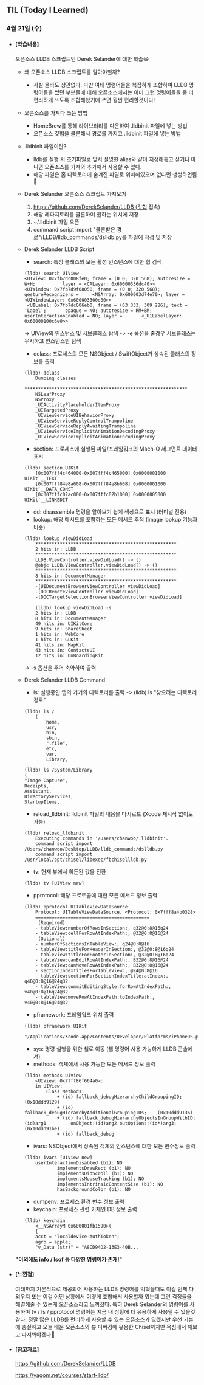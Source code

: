 ## TIL (Today I Learned)

### 4월 21일 (수)

- #### [학습내용]

  오픈소스 LLDB 스크립트인 Derek Selander에 대한 학습😃

  - 왜 오픈소스 LLDB 스크립트를 알아야할까?
    - 사실 몰라도 상관없다. 다만 여태 명령어들을 복잡하게 조합하여 LLDB 명령어들을 썼던 부분들에 대해 오픈소스에서는 이미 그런 명령어들을 좀 더 편리하게 쓰도록 조합해놨기에 쓰면 훨씬 편리할것이다!
  
  - 오픈소스를 가져다 쓰는 방법
    - HomeBrew를 통해 라이브러리를 다운하여 .lldbinit 파일에 넣는 방법
    - 오픈소스 깃헙을 클론해서 경로를 가지고 .lldbinit 파일에 넣는 방법
  
  - .lldbinit 파일이란?
    - lldb를 실행 시 초기파일로 앞서 설명한 alias와 같이 지정해놓고 싶거나 아니면 오픈소스를 가져와 추가해서 사용할 수 있다.
    - 해당 파일은 홈 디렉토리에 숨겨진 파일로 위치해있으며 없다면 생성하면됨🤖
  
  - Derek Selander 오픈소스 스크립트 가져오기
    1. https://github.com/DerekSelander/LLDB (깃헙 접속)
    2. 해당 레파지토리를 클론하여 원하는 위치에 저장
    3. ~/.lldbinit 파일 오픈
    4. command script import "클론받은 경로"/LLDB/lldb_commands/dslldb.py를 파일에 작성 및 저장
  
  - Derek Selander LLDB Script
    - search: 특정 클래스의 모든 활성 인스턴스에 대한 힙 검색
    ```
  	(lldb) search UIView
	<UIView: 0x7fb7dc008fe0; frame = (0 0; 320 568); autoresize = W+H; 			layer = <CALayer: 0x60000336dc40>>
	<UIWindow: 0x7fb7d9f08050; frame = (0 0; 320 568); gestureRecognizers = 	<NSArray: 0x600003d74e70>; layer = <UIWindowLayer: 0x600003300d80>>
 	 <UILabel: 0x7fb7dc006eb0; frame = (63 333; 309 286); text = 'Label'; 		opaque = NO; autoresize = RM+BM; userInteractionEnabled = NO; layer = 		<_UILabelLayer: 0x60000100c6e0>>
    ```
    -> UIView의 인스턴스 및 서브클래스 탐색
    -> -e 옵션을 줄경우 서브클래스는 무시하고 인스턴스만 탐색
    - dclass: 프로세스의 모든 NSObject / SwiftObject가 상속된 클래스의 정보를 출력
    ```
    (lldb) dclass
		Dumping classes
		************************************************************
		NSLeafProxy
		NSProxy
		_UIActivityPlaceholderItemProxy
		_UITargetedProxy
		_UIViewServiceUIBehaviorProxy
		_UIViewServiceReplyControlTrampoline
		_UIViewServiceReplyAwaitingTrampoline
		_UIViewServiceImplicitAnimationDecodingProxy
		_UIViewServiceImplicitAnimationEncodingProxy
    ```
    - section: 프로세스에 실행된 파일/프레임워크의 Mach-O 세그먼트 데이터 표시
    ```
    (lldb) section UIKit
		[0x007fff4c464000-0x007fff4c465000] 0x0000001000 UIKit`__TEXT
		[0x007fff84e8a608-0x007fff84e8b608] 0x0000001000 UIKit`__DATA_CONST
		[0x007fffc02ac000-0x007fffc02b1000] 0x0000005000 UIKit`__LINKEDIT
    ```
    - dd: disassemble 명령을 알아보기 쉽게 색상으로 표시 (터미널 전용)
    - lookup: 해당 메서드를 포함하는 모든 메서드 추적 (image lookup 기능과 비슷)
    ```
    (lldb) lookup viewDidLoad
		****************************************************
		2 hits in: LLDB
		****************************************************
		LLDB.ViewController.viewDidLoad() -> ()
		@objc LLDB.ViewController.viewDidLoad() -> ()
		****************************************************
		8 hits in: DocumentManager
		****************************************************
		-[UIDocumentBrowserViewController viewDidLoad]
		-[DOCRemoteViewController viewDidLoad]
		-[DOCTargetSelectionBrowserViewController viewDidLoad]
    ```
    ```
		(lldb) lookup viewDidLoad -s
		2 hits in: LLDB
		8 hits in: DocumentManager
		49 hits in: UIKitCore
		9 hits in: ShareSheet
		1 hits in: WebCore
		1 hits in: GLKit
		41 hits in: MapKit
		43 hits in: ContactsUI
		12 hits in: OnBoardingKit
    ```
    -> -s 옵션을 주어 축약하여 출력
    
  - Derek Selander LLDB Command
    - ls: 실행중인 앱의 기기의 디렉토리를 출력 -> (lldb) ls "찾으려는 디렉토리 경로"
    ```
    (lldb) ls /
		(
			home,
			usr,
			bin,
			sbin,
			".file",
			etc,
			var,
			Library,
	  ```
    ```
	(lldb) ls /System/Library
	(
	"Image Capture",
	Receipts,
	Assistant,
	DirectoryServices,
	StartupItems,
    ```
    - reload_lldbinit: lldbinit 파일의 내용을 다시로드 (Xcode 재시작 없이도 가능)
    ```
    (lldb) reload_lldbinit
		Executing commands in '/Users/chanwoo/.lldbinit'.
		command script import 		/Users/chanwoo/Desktop/LLDB/lldb_commands/dslldb.py
		command script import /usr/local/opt/chisel/libexec/fbchisellldb.py
    ```
    - tv: 현재 뷰에서 히든된 값을 전환
    ```
    (lldb) tv [UIView new]
    ```
    - pprotocol: 해당 프로토콜에 대한 모든 메서드 정보 출력
    ```
    (lldb) pprotocol UITableViewDataSource
		Protocol: UITableViewDataSource, <Protocol: 0x7fff8a4b0328>
		==========================================
		 (Required)
		- tableView:numberOfRowsInSection:, q32@0:8@16q24
		- tableView:cellForRowAtIndexPath:, @32@0:8@16@24
		 (Optional)
		- numberOfSectionsInTableView:, q24@0:8@16
		- tableView:titleForHeaderInSection:, @32@0:8@16q24
		- tableView:titleForFooterInSection:, @32@0:8@16q24
		- tableView:canEditRowAtIndexPath:, B32@0:8@16@24
		- tableView:canMoveRowAtIndexPath:, B32@0:8@16@24
		- sectionIndexTitlesForTableView:, @24@0:8@16
		- tableView:sectionForSectionIndexTitle:atIndex:, q40@0:8@16@24q32
		- tableView:commitEditingStyle:forRowAtIndexPath:, v40@0:8@16q24@32
		- tableView:moveRowAtIndexPath:toIndexPath:, v40@0:8@16@24@32
    ```
    - pframework: 프레임워크 위치 출력
    ```
    (lldb) pframework UIKit
		"/Applications/Xcode.app/Contents/Developer/Platforms/iPhoneOS.platform/Library/Developer/CoreSimulator/Profiles/Runtimes/iOS.simruntime/Contents/Resources/RuntimeRoot/System/Library/Frameworks/UIKit.framework/UIKit"
    ```
    - sys: 명령 실행을 위한 쉘로 이동 (쉘 명령어 사용 가능하게 LLDB 콘솔에서)
    - methods: 객체에서 사용 가능한 모든 메서드 정보 출력
    ```
    (lldb) methods UIView
		<UIView: 0x7fff86f664a0>:
		in UIView:
			Class Methods:
				+ (id) fallback_debugHierarchyChildGroupingID; (0x10ddd9129)
				+ (id) fallback_debugHierarchyAdditionalGroupingIDs; 	(0x10ddd9136)
				+ (id) fallback_debugHierarchyObjectsInGroupWithID:(id)arg1 		onObject:(id)arg2 outOptions:(id*)arg3; (0x10ddd91be)
				+ (id) fallback_debug
    ```
    - ivars: NSObject에서 상속된 객체의 인스턴스에 대한 모든 변수정보 출력
    ```
    (lldb) ivars [UIView new]
		userInteractionDisabled (b1): NO
				implementsDrawRect (b1): NO
				implementsDidScroll (b1): NO
				implementsMouseTracking (b1): NO
				implementsIntrinsicContentSize (b1): NO
				hasBackgroundColor (b1): NO
    ```
    - dumpenv: 프로세스 환경 변수 정보 출력
    - keychain: 프로세스 관련 키체인 DB 정보 출력
    ```
    (lldb) keychain
		<__NSArrayM 0x600001fb1590>(
		{
		acct = "localdevice-AuthToken";
		agrp = apple;
		"v_Data (str)" = "A8CD94D2-13E3-40B...
    ```
  **"이외에도 info / lsof 등 다양한 명령어가 존재!"**   

- #### [느낀점]
  
  여태까지 기본적으로 제공되어 사용하는 LLDB 명령어를 익혔을때도 이걸 언제 다 외우지 또는 이걸 어떤 상황에서 어떻게 조합해서 사용할까 였는데 그런 걱정들을 해결해줄 수 있는게 오픈소스라고 느껴졌다. 특히 Derek Selander의 명령어를 사용하며 tv / ls / pprotocol 명령어는 지금 내 상황에 더 유용하게 사용될 수 있을것 같다. 정말 많은 LLDB를 편리하게 사용할 수 있는 오픈소스가 있겠지만 우선 기본에 충실하고 오늘 배운 오픈소스와 뷰 디버깅에 유용한 Chisel까지만 욕심내서 해보고 다져봐야겠다🧐   
  
  
  
- #### [참고자료]   
  https://github.com/DerekSelander/LLDB   
  
  https://yagom.net/courses/start-lldb/
